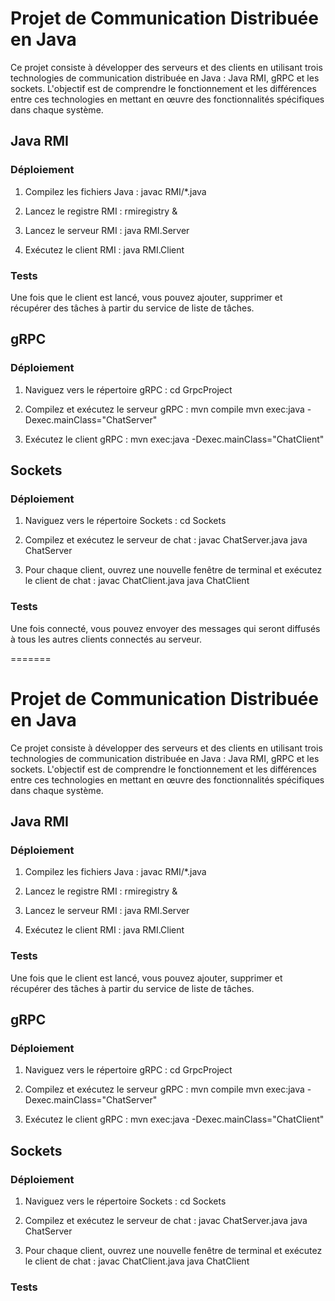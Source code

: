 # Projet de Communication Distribuée en Java

Ce projet consiste à développer des serveurs et des clients en utilisant trois technologies de communication distribuée en Java : Java RMI, gRPC et les sockets. L'objectif est de comprendre le fonctionnement et les différences entre ces technologies en mettant en œuvre des fonctionnalités spécifiques dans chaque système.

## Java RMI

### Déploiement

1. Compilez les fichiers Java :
    javac RMI/*.java
    
2. Lancez le registre RMI :
    rmiregistry &
    
3. Lancez le serveur RMI :
    java RMI.Server
    
4. Exécutez le client RMI :
    java RMI.Client
  

### Tests

Une fois que le client est lancé, vous pouvez ajouter, supprimer et récupérer des tâches à partir du service de liste de tâches.

## gRPC

### Déploiement

1. Naviguez vers le répertoire gRPC :
    cd GrpcProject
    
2. Compilez et exécutez le serveur gRPC :
    mvn compile
    mvn exec:java -Dexec.mainClass="ChatServer"
  
3. Exécutez le client gRPC :
    mvn exec:java -Dexec.mainClass="ChatClient"

## Sockets

### Déploiement

1. Naviguez vers le répertoire Sockets :
    cd Sockets
   
2. Compilez et exécutez le serveur de chat :
    javac ChatServer.java
    java ChatServer
    
3. Pour chaque client, ouvrez une nouvelle fenêtre de terminal et exécutez le client de chat :
    javac ChatClient.java
    java ChatClient

### Tests

Une fois connecté, vous pouvez envoyer des messages qui seront diffusés à tous les autres clients connectés au serveur.

=======
# Projet de Communication Distribuée en Java

Ce projet consiste à développer des serveurs et des clients en utilisant trois technologies de communication distribuée en Java : Java RMI, gRPC et les sockets. L'objectif est de comprendre le fonctionnement et les différences entre ces technologies en mettant en œuvre des fonctionnalités spécifiques dans chaque système.

## Java RMI

### Déploiement

1. Compilez les fichiers Java :
    javac RMI/*.java
    
2. Lancez le registre RMI :
    rmiregistry &
    
3. Lancez le serveur RMI :
    java RMI.Server
    
4. Exécutez le client RMI :
    java RMI.Client
  

### Tests

Une fois que le client est lancé, vous pouvez ajouter, supprimer et récupérer des tâches à partir du service de liste de tâches.

## gRPC

### Déploiement

1. Naviguez vers le répertoire gRPC :
    cd GrpcProject
    
2. Compilez et exécutez le serveur gRPC :
    mvn compile
    mvn exec:java -Dexec.mainClass="ChatServer"
  
3. Exécutez le client gRPC :
    mvn exec:java -Dexec.mainClass="ChatClient"

## Sockets

### Déploiement

1. Naviguez vers le répertoire Sockets :
    cd Sockets
   
2. Compilez et exécutez le serveur de chat :
    javac ChatServer.java
    java ChatServer
    
3. Pour chaque client, ouvrez une nouvelle fenêtre de terminal et exécutez le client de chat :
    javac ChatClient.java
    java ChatClient

### Tests